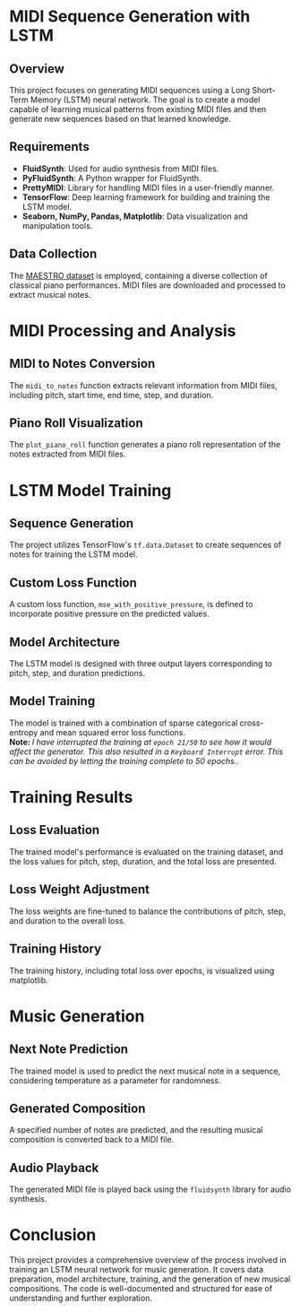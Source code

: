 # MIDI Sequence Generation with LSTM

## Overview

This project focuses on generating MIDI sequences using a Long Short-Term Memory (LSTM) neural network. The goal is to create a model capable of learning musical patterns from existing MIDI files and then generate new sequences based on that learned knowledge.

## Requirements

- **FluidSynth**: Used for audio synthesis from MIDI files.
- **PyFluidSynth**: A Python wrapper for FluidSynth.
- **PrettyMIDI**: Library for handling MIDI files in a user-friendly manner.
- **TensorFlow**: Deep learning framework for building and training the LSTM model.
- **Seaborn, NumPy, Pandas, Matplotlib**: Data visualization and manipulation tools.

## Data Collection

The [MAESTRO dataset](https://magenta.tensorflow.org/datasets/maestro) is employed, containing a diverse collection of classical piano performances. MIDI files are downloaded and processed to extract musical notes.

# MIDI Processing and Analysis

## MIDI to Notes Conversion
The `midi_to_notes` function extracts relevant information from MIDI files, including pitch, start time, end time, step, and duration.

## Piano Roll Visualization
The `plot_piano_roll` function generates a piano roll representation of the notes extracted from MIDI files.

# LSTM Model Training

## Sequence Generation
The project utilizes TensorFlow's `tf.data.Dataset` to create sequences of notes for training the LSTM model.

## Custom Loss Function
A custom loss function, `mse_with_positive_pressure`, is defined to incorporate positive pressure on the predicted values.

## Model Architecture
The LSTM model is designed with three output layers corresponding to pitch, step, and duration predictions.

## Model Training
The model is trained with a combination of sparse categorical cross-entropy and mean squared error loss functions. <br>
<b>Note: </b> <i>I have interrupted the training at ```epoch 21/50``` to see how it would affect the generator. This also resulted in a ```Keyboard Interrupt``` error. This can be avoided by letting the training complete to 50 epochs.</i>. 

# Training Results

## Loss Evaluation
The trained model's performance is evaluated on the training dataset, and the loss values for pitch, step, duration, and the total loss are presented.

## Loss Weight Adjustment
The loss weights are fine-tuned to balance the contributions of pitch, step, and duration to the overall loss.

## Training History
The training history, including total loss over epochs, is visualized using matplotlib.

# Music Generation

## Next Note Prediction
The trained model is used to predict the next musical note in a sequence, considering temperature as a parameter for randomness.

## Generated Composition
A specified number of notes are predicted, and the resulting musical composition is converted back to a MIDI file.

## Audio Playback
The generated MIDI file is played back using the `fluidsynth` library for audio synthesis.

# Conclusion

This project provides a comprehensive overview of the process involved in training an LSTM neural network for music generation. It covers data preparation, model architecture, training, and the generation of new musical compositions. The code is well-documented and structured for ease of understanding and further exploration.


